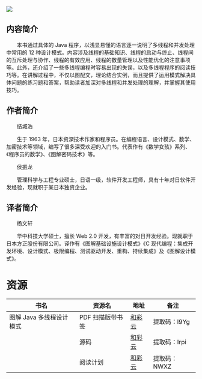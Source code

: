 ![](http://img3m9.ddimg.cn/10/32/25153039-1_u_5.jpg)

## 内容简介

　　本书通过具体的 Java 程序，以浅显易懂的语言逐一说明了多线程和并发处理中常用的 12 种设计模式。内容涉及线程的基础知识、线程的启动与终止、线程间的互斥处理与协作、线程的有效应用、线程的数量管理以及性能优化的注意事项等。此外，还介绍了一些多线程编程时容易出现的失误，以及多线程程序的阅读技巧等。在讲解过程中，不仅以图配文，理论结合实例，而且提供了运用模式解决具体问题的练习题和答案，帮助读者加深对多线程和并发处理的理解，并掌握其使用技巧。

## 作者简介

　　结城浩

　　生于 1963 年，日本资深技术作家和程序员。在编程语言、设计模式、数学、加密技术等领域，编写了很多深受欢迎的入门书。代表作有《数学女孩》系列、《程序员的数学》、《图解密码技术》等。

　　侯振龙

　　管理科学与工程专业硕士，日语一级，软件开发工程师，具有十年对日软件开发经验，现就职于某日本独资企业。

## 译者简介

　　杨文轩

　　华中科技大学硕士，擅长 Web 2.0 开发，有丰富的对日开发经验。现就职于日本方正股份有限公司。译作有《图解基础设施设计模式》《C 现代编程：集成开发环境、设计模式、极限编程、测试驱动开发、重构、持续集成》及《图解设计模式》。

# 资源

|书名|资源名|地址|备注|
|---|---|---|---|
|图解 Java 多线程设计模式|PDF 扫描版带书签|[和彩云](http://caiyun.feixin.10086.cn/dl/0n5CrPBnNviAP)|提取码：l9Yg|
||源码|[和彩云](http://caiyun.feixin.10086.cn/dl/0n5Csh7f1IU8B)|提取码：Irpi|
||阅读计划|[和彩云](http://caiyun.feixin.10086.cn/dl/0n5CsMeX7rAS0)|提取码：NWXZ|
